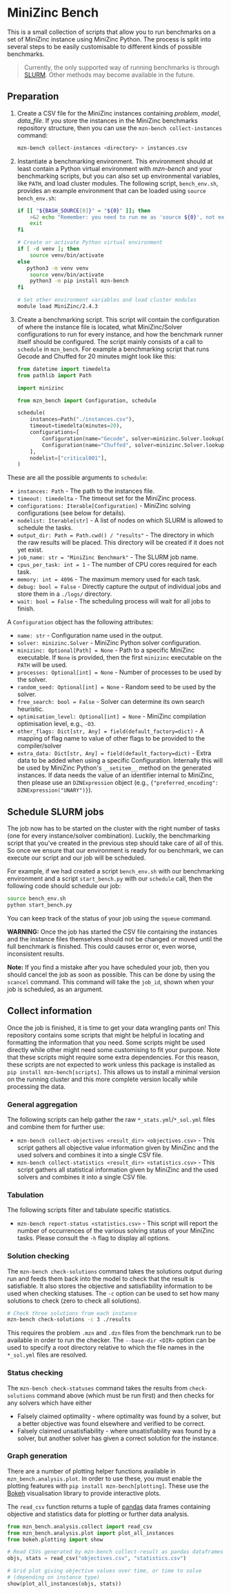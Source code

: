 # MiniZinc Bench

This is a small collection of scripts that allow you to run benchmarks on a set
of MiniZinc instance using MiniZinc Python. The process is split into several
steps to be easily customisable to different kinds of possible benchmarks.

> Currently, the only supported way of running benchmarks is through
> [SLURM](https://slurm.schedmd.com/). Other methods may become available in the
> future.

## Preparation

1. Create a CSV file for the MiniZinc instances containing _problem_, _model_,
   _data_file_. If you store the instances in the MiniZinc benchmarks
   repository structure, then you can use the `mzn-bench collect-instances`
   command:
   ```bash
   mzn-bench collect-instances <directory> > instances.csv
   ```
2. Instantiate a benchmarking environment. This environment should at least
   contain a Python virtual environment with _mzn-bench_ and your benchmarking
   scripts, but you can also set up environmental variables, like `PATH`, and
   load cluster modules. The following script, `bench_env.sh`,
   provides an example environment that can be loaded using `source bench_env.sh`:

   ```bash
   if [[ "${BASH_SOURCE[0]}" = "${0}" ]]; then
       >&2 echo "Remember: you need to run me as 'source ${0}', not execute it!"
       exit
   fi

   # Create or activate Python virtual environment
   if [ -d venv ]; then
       source venv/bin/activate
   else
      python3 -m venv venv
       source venv/bin/activate
       python3 -m pip install mzn-bench
   fi

   # Set other environment variables and load cluster modules
   module load MiniZinc/2.4.3
   ```

3. Create a benchmarking script. This script will contain the configuration of
   where the instance file is located, what MiniZinc/Solver configurations to
   run for every instance, and how the benchmark runner itself should be
   configured. The script mainly consists of a call to `schedule` in
   `mzn_bench`. For example a benchmarking script that runs Gecode and
   Chuffed for 20 minutes might look like this:

   ```python
   from datetime import timedelta
   from pathlib import Path

   import minizinc

   from mzn_bench import Configuration, schedule

   schedule(
       instances=Path("./instances.csv"),
       timeout=timedelta(minutes=20),
       configurations=[
           Configuration(name="Gecode", solver=minizinc.Solver.lookup("gecode")),
           Configuration(name="Chuffed", solver=minizinc.Solver.lookup("chuffed")),
       ],
       nodelist=["critical001"],
   )
   ```

These are all the possible arguments to `schedule`:

- `instances: Path` - The path to the instances file.
- `timeout: timedelta` - The timeout set for the MiniZinc process.
- `configurations: Iterable[Configuration]` - MiniZinc solving configurations
  (see below for details).
- `nodelist: Iterable[str]` - A list of nodes on which SLURM is allowed to
  schedule the tasks.
- `output_dir: Path = Path.cwd() / "results"` - The directory in which the raw
  results will be placed. This directory will be created if it does not yet
  exist.
- `job_name: str = "MiniZinc Benchmark"` - The SLURM job name.
- `cpus_per_task: int = 1` - The number of CPU cores required for each task.
- `memory: int = 4096` - The maximum memory used for each task.
- `debug: bool = False` - Directly capture the output of individual jobs
  and store them in a `./logs/` directory.
- `wait: bool = False` - The scheduling process will wait for all jobs to
  finish.

A `Configuration` object has the following attributes:

- `name: str` - Configuration name used in the output.
- `solver: minizinc.Solver` - MiniZinc Python solver configuration.
- `minizinc: Optional[Path] = None` - Path to a specific MiniZinc executable.
  If `None` is provided, then the first `minizinc` executable on the `PATH`
  will be used.
- `processes: Optional[int] = None` - Number of processes to be used by the
  solver.
- `random_seed: Optional[int] = None` - Random seed to be used by the solver.
- `free_search: bool = False` - Solver can determine its own search heuristic.
- `optimisation_level: Optional[int] = None` - MiniZinc compilation
  optimisation level, e.g., `-O3`.
- `other_flags: Dict[str, Any] = field(default_factory=dict)` - A mapping of
  flag name to value of other flags to be provided to the compiler/solver
- `extra_data: Dict[str, Any] = field(default_factory=dict)` - Extra data to be
  added when using a specific Configuration. Internally this will be used by
  MiniZinc Python's `__setitem__` method on the generated instances. If data
  needs the value of an identifier internal to MiniZinc, then please use an
  `DZNExpression` object (e.g., `{"preferred_encoding": DZNExpression("UNARY")}`).

## Schedule SLURM jobs

The job now has to be started on the cluster with the right number of tasks
(one for every instance/solver combination). Luckily, the benchmarking script
that you've created in the previous step should take care of all of this.
So once we ensure that our environment is ready for ou benchmark, we can
execute our script and our job will be scheduled.

For example, if we had created a script `bench_env.sh` with our benchmarking
environment and a script `start_bench.py` with our `schedule` call, then the
following code should schedule our job:

```bash
source bench_env.sh
python start_bench.py
```

You can keep track of the status of your job using the `squeue` command.

**WARNING:** Once the job has started the CSV file containing the instances and
the instance files themselves should not be changed or moved until the full
benchmark is finished. This could causes error or, even worse, inconsistent
results.

**Note:** If you find a mistake after you have scheduled your job, then you
should cancel the job as soon as possible. This can be done by using the
`scancel` command. This command will take the `job_id`, shown when your job is
scheduled, as an argument.

## Collect information

Once the job is finished, it is time to get your data wrangling pants on! This
repository contains some scripts that might be helpful in locating and
formatting the information that you need. Some scripts might be used directly
while other might need some customising to fit your purpose. Note that these
scripts might require some extra dependencies. For this reason, these scripts
are not expected to work unless this package is installed as
`pip install mzn-bench[scripts]`.
This allows us to install a minimal version on the running cluster and this
more complete version locally while processing the data.

### General aggregation

The following scripts can help gather the raw `*_stats.yml`/`*_sol.yml` files
and combine them for further use:

- `mzn-bench collect-objectives <result_dir> <objectives.csv>` -
  This script gathers all objective value information given by MiniZinc and the
  used solvers and combines it into a single CSV file.
- `mzn-bench collect-statistics <result_dir> <statistics.csv>` -
  This script gathers all statistical information given by MiniZinc and the used
  solvers and combines it into a single CSV file.

### Tabulation

The following scripts filter and tabulate specific statistics.

- `mzn-bench report-status <statistics.csv>` - This script will report the
  number of occurrences of the various solving status of your MiniZinc tasks.
  Please consult the `-h` flag to display all options.

### Solution checking

The `mzn-bench check-solutions` command takes the solutions output during run
and feeds them back into the model to check that the result is satisfiable.
It also stores the objective and satisfiability information to be used when
checking statuses. The `-c` option can be used to set how many solutions
to check (zero to check all solutions).

```bash
# Check three solutions from each instance
mzn-bench check-solutions -c 3 ./results
```

This requires the problem `.mzn` and `.dzn` files from the benchmark run to be
available in order to run the checker. The `--base-dir <DIR>` option can be used
to specify a root directory relative to which the file names in the
`*_sol.yml` files are resolved.

### Status checking

The `mzn-bench check-statuses` command takes the results from `check-solutions`
command above (which must be run first) and then checks for any solvers which
have either

- Falsely claimed optimality - where optimality was found by a solver, but a
  better objective was found elsewhere and verified to be correct.
- Falsely claimed unsatisfiability - where unsatisfiability was found by a
  solver, but another solver has given a correct solution for the instance.

### Graph generation

There are a number of plotting helper functions available in
`mzn_bench.analysis.plot`. In order to use these, you must enable the
plotting features with `pip install mzn-bench[plotting]`. These use the
[Bokeh](https://bokeh.org/) visualisation library to provide interactive plots.

The `read_csv` function returns a tuple of [pandas](https://pandas.pydata.org/)
data frames containing objective and statistics data for plotting or further
data analysis.

```py
from mzn_bench.analysis.collect import read_csv
from mzn_bench.analysis.plot import plot_all_instances
from bokeh.plotting import show

# Read CSVs generated by mzn-bench collect-result as pandas dataframes
objs, stats = read_csv("objectives.csv", "statistics.csv")

# Grid plot giving objective values over time, or time to solve
# (depending on instance type)
show(plot_all_instances(objs, stats))
```
